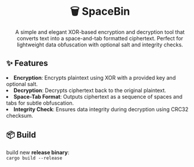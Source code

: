 <div align="center">
    <h1>🗑️ SpaceBin</h1>
    <p>A simple and elegant XOR-based encryption and decryption tool that converts text into a space-and-tab formatted ciphertext. Perfect for lightweight data obfuscation with optional salt and integrity checks.</p>
</div>

<h2>✨ Features</h2>
<li><b>Encryption</b>: Encrypts plaintext using XOR with a provided key and optional salt.</li>
<li><b>Decryption</b>: Decrypts ciphertext back to the original plaintext.</li>
<li><b>Space-Tab Format</b>: Outputs ciphertext as a sequence of spaces and tabs for subtle obfuscation.</li>
<li><b>Integrity Check</b>: Ensures data integrity during decryption using CRC32 checksum.</li>

<h2>📦 Build</h2>
build new <b>release binary</b>: <br>
<code>cargo build --release</code></br>